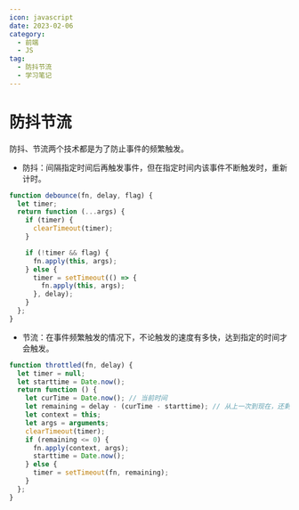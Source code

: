 ```yaml
---
icon: javascript
date: 2023-02-06
category:
  - 前端
  - JS
tag:
  - 防抖节流
  - 学习笔记
---
```


# 防抖节流

防抖、节流两个技术都是为了防止事件的频繁触发。

- 防抖：间隔指定时间后再触发事件，但在指定时间内该事件不断触发时，重新计时。

```js
function debounce(fn, delay, flag) {
  let timer;
  return function (...args) {
    if (timer) {
      clearTimeout(timer);
    }

    if (!timer && flag) {
      fn.apply(this, args);
    } else {
      timer = setTimeout(() => {
        fn.apply(this, args);
      }, delay);
    }
  };
}
```

- 节流：在事件频繁触发的情况下，不论触发的速度有多快，达到指定的时间才会触发。

```js
function throttled(fn, delay) {
  let timer = null;
  let starttime = Date.now();
  return function () {
    let curTime = Date.now(); // 当前时间
    let remaining = delay - (curTime - starttime); // 从上一次到现在，还剩下多少多余时间
    let context = this;
    let args = arguments;
    clearTimeout(timer);
    if (remaining <= 0) {
      fn.apply(context, args);
      starttime = Date.now();
    } else {
      timer = setTimeout(fn, remaining);
    }
  };
}
```
